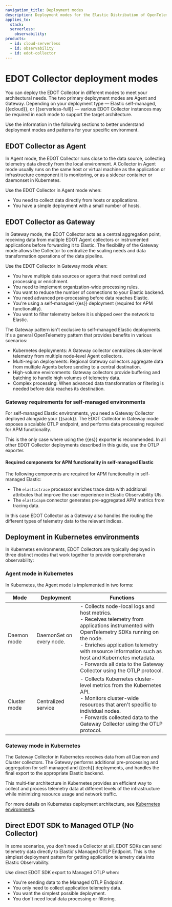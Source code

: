 ```yaml
---
navigation_title: Deployment modes
description: Deployment modes for the Elastic Distribution of OpenTelemetry (EDOT) Collector, including Agent and Gateway modes and when to use each.
applies_to:
  stack:
  serverless:
    observability:
products:
  - id: cloud-serverless
  - id: observability
  - id: edot-collector
---
```


# EDOT Collector deployment modes

You can deploy the EDOT Collector in different modes to meet your architectural needs. The two primary deployment modes are Agent and Gateway. Depending on your deployment type — Elastic self-managed, {{ecloud}}, or {{serverless-full}} — various EDOT Collector instances may be required in each mode to support the target architecture.

Use the information in the following sections to better understand deployment modes and patterns for your specific environment.

## EDOT Collector as Agent

In Agent mode, the EDOT Collector runs close to the data source, collecting telemetry data directly from the local environment. A Collector in Agent mode usually runs on the same host or virtual machine as the application or infrastructure component it is monitoring, or as a sidecar container or daemonset in Kubernetes.

Use the EDOT Collector in Agent mode when:

- You need to collect data directly from hosts or applications.
- You have a simple deployment with a small number of hosts.

## EDOT Collector as Gateway

In Gateway mode, the EDOT Collector acts as a central aggregation point, receiving data from multiple EDOT Agent collectors or instrumented applications before forwarding it to Elastic. The flexibility of the Gateway mode allows the Collector to centralize the scaling needs and data transformation operations of the data pipeline.

Use the EDOT Collector in Gateway mode when:

- You have multiple data sources or agents that need centralized processing or enrichment.
- You need to implement organization-wide processing rules.
- You want to reduce the number of connections to your Elastic backend.
- You need advanced pre-processing before data reaches Elastic.
- You're using a self-managed {{es}} deployment (required for APM functionality).
- You want to filter telemetry before it is shipped over the network to Elastic.

The Gateway pattern isn't exclusive to self-managed Elastic deployments. It's a general OpenTelemetry pattern that provides benefits in various scenarios:

- Kubernetes deployments: A Gateway collector centralizes cluster-level telemetry from multiple node-level Agent collectors.
- Multi-region deployments: Regional Gateway collectors aggregate data from multiple Agents before sending to a central destination.
- High-volume environments: Gateway collectors provide buffering and batching to handle high volumes of telemetry data.
- Complex processing: When advanced data transformation or filtering is needed before data reaches its destination.

### Gateway requirements for self-managed environments

For self-managed Elastic environments, you need a Gateway Collector deployed alongside your {{sack}}. The EDOT Collector in Gateway mode exposes a scalable OTLP endpoint, and performs data processing required for APM functionality.

This is the only case where using the {{es}} exporter is recommended. In all other EDOT Collector deployments described in this guide, use the OTLP exporter.

#### Required components for APM functionality in self-managed Elastic

The following components are required for APM functionality in self-managed Elastic:

- The `elastictrace` processor enriches trace data with additional attributes that improve the user experience in Elastic Observability UIs.
- The `elasticapm` connector generates pre-aggregated APM metrics from tracing data.

In this case EDOT Collector as a Gateway also handles the routing the different types of telemetry data to the relevant indices.

## Deployment in Kubernetes environments

In Kubernetes environments, EDOT Collectors are typically deployed in three distinct modes that work together to provide comprehensive observability:

### Agent mode in Kubernetes

In Kubernetes, the Agent mode is implemented in two forms:

| Mode | Deployment | Functions |
|------|------------|-----------|
| Daemon mode | DaemonSet on every node. | - Collects node-local logs and host metrics.<br>- Receives telemetry from applications instrumented with OpenTelemetry SDKs running on the node.<br>- Enriches application telemetry with resource information such as host and Kubernetes metadata.<br>- Forwards all data to the Gateway Collector using the OTLP protocol. |
| Cluster mode | Centralized service | - Collects Kubernetes cluster-level metrics from the Kubernetes API.<br>- Monitors cluster-wide resources that aren't specific to individual nodes.<br>- Forwards collected data to the Gateway Collector using the OTLP protocol. |

### Gateway mode in Kubernetes

The Gateway Collector in Kubernetes receives data from all Daemon and Cluster collectors. The Gateway performs additional pre-processing and aggregation for self-managed and {{ech}} deployments, and handles the final export to the appropriate Elastic backend.

This multi-tier architecture in Kubernetes provides an efficient way to collect and process telemetry data at different levels of the infrastructure while minimizing resource usage and network traffic.

For more details on Kubernetes deployment architecture, see [Kubernetes environments](../architecture/k8s.md).

## Direct EDOT SDK to Managed OTLP (No Collector)

In some scenarios, you don't need a Collector at all. EDOT SDKs can send telemetry data directly to Elastic's Managed OTLP Endpoint. This is the simplest deployment pattern for getting application telemetry data into Elastic Observability.

Use direct EDOT SDK export to Managed OTLP when:

- You're sending data to the Managed OTLP Endpoint.
- You only need to collect application telemetry data.
- You want the simplest possible deployment.
- You don't need local data processing or filtering.
